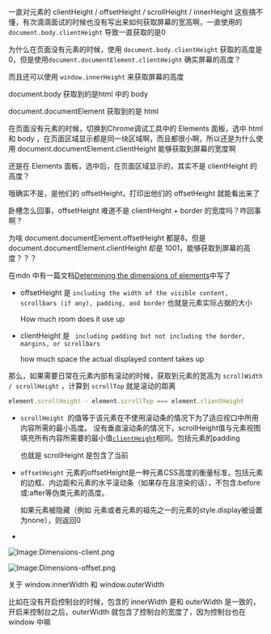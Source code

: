 一直对元素的 clientHeight / offsetHeight / scrollHeight / innerHeight 这些搞不懂，有次滴滴面试的时候也没有写出来如何获取屏幕的宽高啊，一直使用的 `document.body.clientHeight` 导致一直获取的是0



为什么在页面没有元素的时候，使用 `document.body.clientHeight` 获取的高度是0，但是使用`document.documentElement.clientHeight` 确实屏幕的高度？

而且还可以使用 `window.innerHeight` 来获取屏幕的高度

document.body 获取到的是html 中的 body

document.documentElement 获取到的是 html

在页面没有元素的时候，切换到Chrome调试工具中的 Elements 面板，选中 html 和 body ，在页面区域显示都是同一块区域啊，而且都很小啊，所以还是为什么使用 document.documentElement.clientHeight 能够获取到屏幕的宽度啊

还是在 Elements 面板，选中后，在页面区域显示的，其实不是 clientHeight 的高度？

哦确实不是，是他们的 offsetHeight，打印出他们的 offsetHeight 就能看出来了

卧槽怎么回事，offsetHeight 难道不是 clientHeight + border 的宽度吗？咋回事啊？

为啥 document.documentElement.offsetHeight 都是8，但是 document.documentElement.clientHeight 却是 1001，能够获取到屏幕的高度？？？

在mdn 中有一篇文档[Determining the dimensions of elements](https://developer.mozilla.org/en-US/docs/Web/API/CSS_Object_Model/Determining_the_dimensions_of_elements#how_much_room_does_it_use_up.3f)中写了  

- offsetHeight 是 `including the width of the visible content, scrollbars (if any), padding, and border`  也就是元素实际占据的大小

  How much room does it use up

- clientHeight 是 ` including padding but not including the border, margins, or scrollbars` 

  how much space the actual displayed content takes up

那么，如果需要日常在元素内部有滚动的时候，获取到元素的宽高为 `scrollWidth / scrollHeight` ，计算到 `scrollTop` 就是滚动的距离

```js
element.scrollHeight - element.scrollTop === element.clientHeight
```





- `scrollHeight `的值等于该元素在不使用滚动条的情况下为了适应视口中所用内容所需的最小高度。 没有垂直滚动条的情况下，scrollHeight值与元素视图填充所有内容所需要的最小值[`clientHeight`](https://developer.mozilla.org/zh-CN/docs/Web/API/Element/clientHeight)相同。包括元素的padding

  也就是 scrollHeight 是包含了当前

- `offsetHeight`  元素的offsetHeight是一种元素CSS高度的衡量标准，包括元素的边框、内边距和元素的水平滚动条（如果存在且渲染的话），不包含:before或:after等伪类元素的高度。

  如果元素被隐藏（例如 元素或者元素的祖先之一的元素的style.display被设置为none），则返回0

- 

![Image:Dimensions-client.png](https://developer.mozilla.org/@api/deki/files/185/=Dimensions-client.png)

![Image:Dimensions-offset.png](https://developer.mozilla.org/@api/deki/files/186/=Dimensions-offset.png)



关于 window.innerWidth 和 window.outerWidth

比如在没有开启控制台的时候，包含的 innerWidth 是和 outerWidth 是一致的，开启来控制台之后，outerWidth 就包含了控制台的宽度了，因为控制台也在 window 中嘛